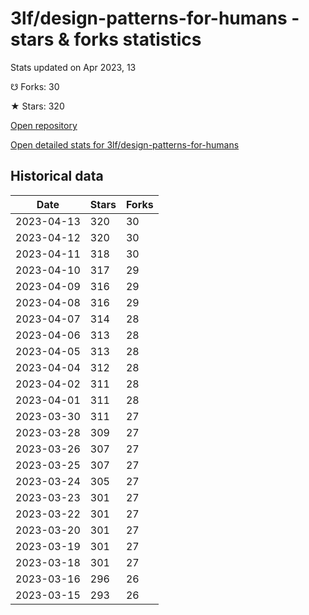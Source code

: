 # 3lf/design-patterns-for-humans - stars & forks statistics

Stats updated on Apr 2023, 13

☋ Forks: 30

★ Stars: 320

[Open repository](https://github.com/3lf/design-patterns-for-humans)

[Open detailed stats for 3lf/design-patterns-for-humans](https://reviewgithub.com/rep/3lf/design-patterns-for-humans)

## Historical data
| Date | Stars | Forks |
|------|-------|-------|
| 2023-04-13 | 320 | 30 | 
| 2023-04-12 | 320 | 30 | 
| 2023-04-11 | 318 | 30 | 
| 2023-04-10 | 317 | 29 | 
| 2023-04-09 | 316 | 29 | 
| 2023-04-08 | 316 | 29 | 
| 2023-04-07 | 314 | 28 | 
| 2023-04-06 | 313 | 28 | 
| 2023-04-05 | 313 | 28 | 
| 2023-04-04 | 312 | 28 | 
| 2023-04-02 | 311 | 28 | 
| 2023-04-01 | 311 | 28 | 
| 2023-03-30 | 311 | 27 | 
| 2023-03-28 | 309 | 27 | 
| 2023-03-26 | 307 | 27 | 
| 2023-03-25 | 307 | 27 | 
| 2023-03-24 | 305 | 27 | 
| 2023-03-23 | 301 | 27 | 
| 2023-03-22 | 301 | 27 | 
| 2023-03-20 | 301 | 27 | 
| 2023-03-19 | 301 | 27 | 
| 2023-03-18 | 301 | 27 | 
| 2023-03-16 | 296 | 26 | 
| 2023-03-15 | 293 | 26 | 

